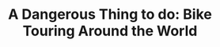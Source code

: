 ---
layout: post
category: learn
title: "A Dangerous Thing to do: Bike Touring Around the World"
description: There is a very common question about the dangers of bicycle touring around the world, especially if done alone.
h1_title: "A Dangerous Thing to do:<br>Bike Touring Around the World"
short_text: There is a very common question about the dangers of bicycle touring around the world, especially if done alone.
img: "/images/learn/bicycle-touring-dangers/sheelagh.jpg"
img_caption: sheelaghdaly.com
isTopLevel: false
isSingleLevel: false
isArticle: true
datePublished: 2022-05-11 11:00:00 +0300
dateModified: 2022-05-1 11:00:00 +0300
#permalink: 
---